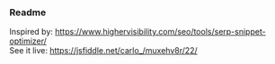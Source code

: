 ### Readme
Inspired by: https://www.highervisibility.com/seo/tools/serp-snippet-optimizer/<br>
See it live: https://jsfiddle.net/carlo_/muxehv8r/22/

